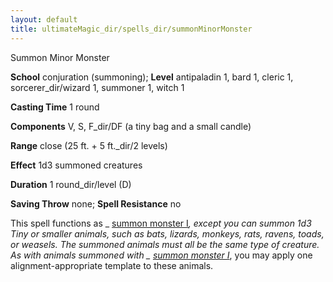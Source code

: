 ```yaml
---
layout: default
title: ultimateMagic_dir/spells_dir/summonMinorMonster
---
```

Summon Minor Monster

**School** conjuration (summoning); **Level** antipaladin 1, bard 1, cleric 1, sorcerer_dir/wizard 1, summoner 1, witch 1

**Casting Time** 1 round

**Components** V, S, F_dir/DF (a tiny bag and a small candle)

**Range** close (25 ft. + 5 ft._dir/2 levels)

**Effect** 1d3 summoned creatures

**Duration** 1 round_dir/level (D)

**Saving Throw** none; **Spell Resistance** no

This spell functions as _ [summon monster I](../../spells_dir/summonMonster#_summon-monster-i)_, except you can summon 1d3 Tiny or smaller animals, such as bats, lizards, monkeys, rats, ravens, toads, or weasels. The summoned animals must all be the same type of creature. As with animals summoned with _ [summon monster I](../../spells_dir/summonMonster#_summon-monster-i)_, you may apply one alignment-appropriate template to these animals.

